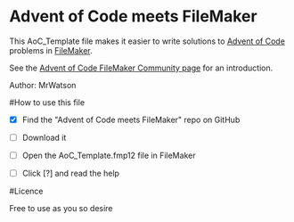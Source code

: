 # Advent of Code meets FileMaker

This AoC_Template file makes it easier to write solutions to [Advent of Code](https://adventofcode.com) problems in [FileMaker](http:filemaker.com).

See the [Advent of Code FileMaker Community page](https://community.filemaker.com/docs/DOC-9454) for an introduction.

Author: MrWatson

#How to use this file

- [x] Find the "Advent of Code meets FileMaker" repo on GitHub
- [ ] Download it
- [ ] Open the AoC_Template.fmp12 file in FileMaker
- [ ] Click [?] and read the help


#Licence

Free to use as you so desire
